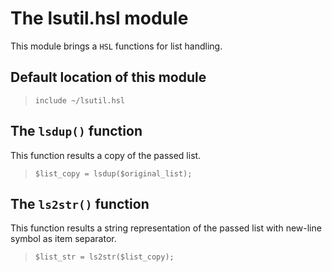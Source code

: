 # The lsutil.hsl module

This module brings a ``HSL`` functions for list handling.

## Default location of this module

>``include ~/lsutil.hsl``

## The ``lsdup()`` function

This function results a copy of the passed list.

>``$list_copy = lsdup($original_list);``

## The ``ls2str()`` function

This function results a string representation of the passed list with new-line symbol as item separator.

>``$list_str = ls2str($list_copy);``
